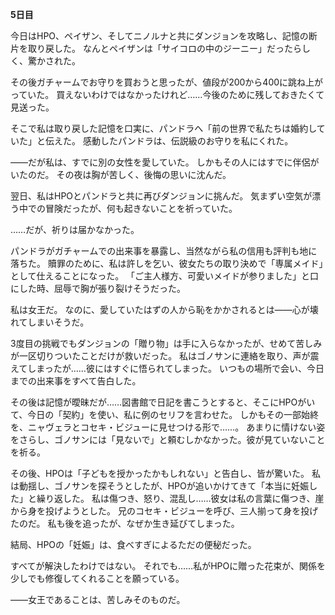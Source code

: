 <!-- title: クロニーの日記帳: 5日目 -->

**5日目**

今日はHPO、ペイザン、そしてニノルナと共にダンジョンを攻略し、記憶の断片を取り戻した。
なんとペイザンは「サイコロの中のジーニー」だったらしく、驚かされた。

その後ガチャームでお守りを買おうと思ったが、値段が200から400に跳ね上がっていた。
買えないわけではなかったけれど……今後のために残しておきたくて見送った。

そこで私は取り戻した記憶を口実に、パンドラへ「前の世界で私たちは婚約していた」と伝えた。
感動したパンドラは、伝説級のお守りを私にくれた。

――だが私は、すでに別の女性を愛していた。
しかもその人にはすでに伴侶がいたのだ。
その夜は胸が苦しく、後悔の思いに沈んだ。

翌日、私はHPOとパンドラと共に再びダンジョンに挑んだ。
気まずい空気が漂う中での冒険だったが、何も起きないことを祈っていた。

……だが、祈りは届かなかった。

パンドラがガチャームでの出来事を暴露し、当然ながら私の信用も評判も地に落ちた。
贖罪のために、私は許しを乞い、彼女たちの取り決めで「専属メイド」として仕えることになった。
「ご主人様方、可愛いメイドが参りました」と口にした時、屈辱で胸が張り裂けそうだった。

私は女王だ。
なのに、愛していたはずの人から恥をかかされるとは――心が壊れてしまいそうだ。

3度目の挑戦でもダンジョンの「贈り物」は手に入らなかったが、せめて苦しみが一区切りついたことだけが救いだった。
私はゴノサンに連絡を取り、声が震えてしまったが……彼にはすぐに悟られてしまった。
いつもの場所で会い、今日までの出来事をすべて告白した。

その後は記憶が曖昧だが……図書館で日記を書こうとすると、そこにHPOがいて、今日の「契約」を使い、私に例のセリフを言わせた。
しかもその一部始終を、ニャヴェラとコセキ・ビジューに見せつける形で……。
あまりに情けない姿をさらし、ゴノサンには「見ないで」と頼むしかなかった。彼が見ていないことを祈る。

その後、HPOは「子どもを授かったかもしれない」と告白し、皆が驚いた。
私は動揺し、ゴノサンを探そうとしたが、HPOが追いかけてきて「本当に妊娠した」と繰り返した。
私は傷つき、怒り、混乱し……彼女は私の言葉に傷つき、崖から身を投げようとした。
兄のコセキ・ビジューを呼び、三人揃って身を投げたのだ。
私も後を追ったが、なぜか生き延びてしまった。

結局、HPOの「妊娠」は、食べすぎによるただの便秘だった。

すべてが解決したわけではない。
それでも……私がHPOに贈った花束が、関係を少しでも修復してくれることを願っている。

――女王であることは、苦しみそのものだ。
